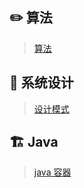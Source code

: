 ##  ✏️ 算法 ##

>  [算法](notes/Algorithm-menu.md)

## 🎨 系统设计 ##

>  [设计模式](notes/Design-pattern.md)

## :building_construction:  Java ##
> [java 容器](notes/JAVA-Collection.md)

